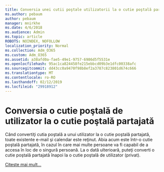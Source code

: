```yaml
---
title: Conversia unei cutii poştale utilizatorii la o cutie poştală partajată
ms.author: pebaum
author: pebaum
manager: mnirkhe
ms.date: 4/6/2018
ms.audience: Admin
ms.topic: article
ROBOTS: NOINDEX, NOFOLLOW
localization_priority: Normal
ms.collection: Adm_O365
ms.custom: Adm_O365
ms.assetid: a38afd0a-fae5-49e1-9757-6986d5f5531e
ms.openlocfilehash: 95ac1ca824458fe215ebbcd09b3e1dfc00338afc
ms.sourcegitcommit: dd43cc0a9470f98b8ef2a3787c823801d674c666
ms.translationtype: MT
ms.contentlocale: ro-RO
ms.lasthandoff: 02/12/2019
ms.locfileid: "29918912"
---
```

# <a name="convert-a-user-mailbox-to-a-shared-mailbox"></a>Conversia o cutie poştală de utilizator la o cutie poştală partajată

Când convertiţi cutia poştală a unui utilizator la o cutie poştală partajată, toate existente e-mail şi calendar este reţinut. Abia acum este într-o cutie poştală partajată, în cazul în care mai multe persoane va fi capabil de a accesa în loc de o singură persoană. La o dată ulterioară, puteţi converti o cutie poştală partajată înapoi la o cutie poştală de utilizator (privat).
  
[Citeste mai mult...](https://support.office.com/article/2e122487-e1f5-4f26-ba41-5689249d93ba)
  

